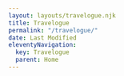 ```yaml
---
layout: layouts/travelogue.njk
title: Travelogue
permalink: "/travelogue/"
date: Last Modified
eleventyNavigation:
  key: Travelogue
  parent: Home
---
```

